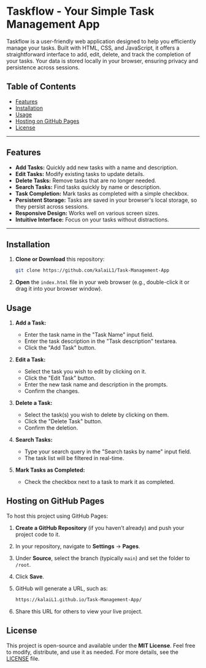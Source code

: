 # Taskflow - Your Simple Task Management App

Taskflow is a user-friendly web application designed to help you efficiently manage your tasks. Built with HTML, CSS, and JavaScript, it offers a straightforward interface to add, edit, delete, and track the completion of your tasks. Your data is stored locally in your browser, ensuring privacy and persistence across sessions.

## Table of Contents

- [Features](#features)
- [Installation](#installation)
- [Usage](#usage)
- [Hosting on GitHub Pages](#hosting-on-github-pages)
- [License](#license)

---

## Features

-   **Add Tasks:** Quickly add new tasks with a name and description.
-   **Edit Tasks:** Modify existing tasks to update details.
-   **Delete Tasks:** Remove tasks that are no longer needed.
-   **Search Tasks:** Find tasks quickly by name or description.
-   **Task Completion:** Mark tasks as completed with a simple checkbox.
-   **Persistent Storage:** Tasks are saved in your browser's local storage, so they persist across sessions.
-   **Responsive Design:** Works well on various screen sizes.
-   **Intuitive Interface:** Focus on your tasks without distractions.

---

## Installation

1.  **Clone or Download** this repository:

    ```bash
    git clone https://github.com/kalaiL1/Task-Management-App
    ```

2.  **Open** the `index.html` file in your web browser (e.g., double-click it or drag it into your browser window).

## Usage

1.  **Add a Task:**
    -   Enter the task name in the "Task Name" input field.
    -   Enter the task description in the "Task description" textarea.
    -   Click the "Add Task" button.

2.  **Edit a Task:**
    -   Select the task you wish to edit by clicking on it.
    -   Click the "Edit Task" button.
    -   Enter the new task name and description in the prompts.
    -   Confirm the changes.

3.  **Delete a Task:**
    -   Select the task(s) you wish to delete by clicking on them.
    -   Click the "Delete Task" button.
    -   Confirm the deletion.

4.  **Search Tasks:**
    -   Type your search query in the "Search tasks by name" input field.
    -   The task list will be filtered in real-time.

5.  **Mark Tasks as Completed:**
    -   Check the checkbox next to a task to mark it as completed.

## Hosting on GitHub Pages

To host this project using GitHub Pages:

1.  **Create a GitHub Repository** (if you haven’t already) and push your project code to it.
2.  In your repository, navigate to **Settings** → **Pages**.
3.  Under **Source**, select the branch (typically `main`) and set the folder to `/root`.
4.  Click **Save**.
5.  GitHub will generate a URL, such as:

    ```bash
    https://kalaiL1.github.io/Task-Management-App/
    ```

6.  Share this URL for others to view your live project.

## License

This project is open-source and available under the **MIT License**. Feel free to modify, distribute, and use it as needed. For more details, see the [LICENSE](LICENSE) file.
